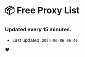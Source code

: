 # :package: Free Proxy List
### Updated every 15 minutes.

- Last updated: `2024-06-06 06:40`

:heart:

